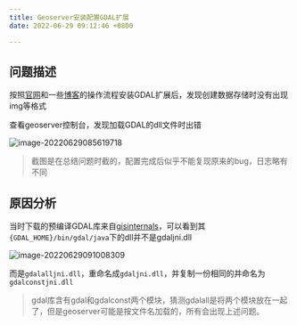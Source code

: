 ```yaml
---
title: Geoserver安装配置GDAL扩展
date: 2022-06-29 09:12:46 +0800

---
```


## 问题描述

按照[官网](https://docs.geoserver.org/stable/en/user/data/raster/gdal.html#installing-gdal-extension)和一些[博客](https://blog.csdn.net/ys_ys_y/article/details/106499154)的操作流程安装GDAL扩展后，发现创建数据存储时没有出现img等格式

查看geoserver控制台，发现加载GDAL的dll文件时出错

![image-20220629085619718](http://qiniu.rainna.xyz/202206290856915.png)

> 截图是在总结问题时截的，配置完成后似乎不能复现原来的bug，日志略有不同



## 原因分析

当时下载的预编译GDAL库来自[gisinternals](https://www.gisinternals.com/release.php)，可以看到其`{GDAL_HOME}/bin/gdal/java`下的dll并不是gdaljni.dll

![image-20220629091008309](http://qiniu.rainna.xyz/202206290910407.png)

而是`gdalalljni.dll`，重命名成`gdaljni.dll`，并复制一份相同的并命名为`gdalconstjni.dll`

> gdal库含有gdal和gdalconst两个模块，猜测gdalall是将两个模块放在一起了，但是geoserver可能是按文件名加载的，所有会出现上述问题。